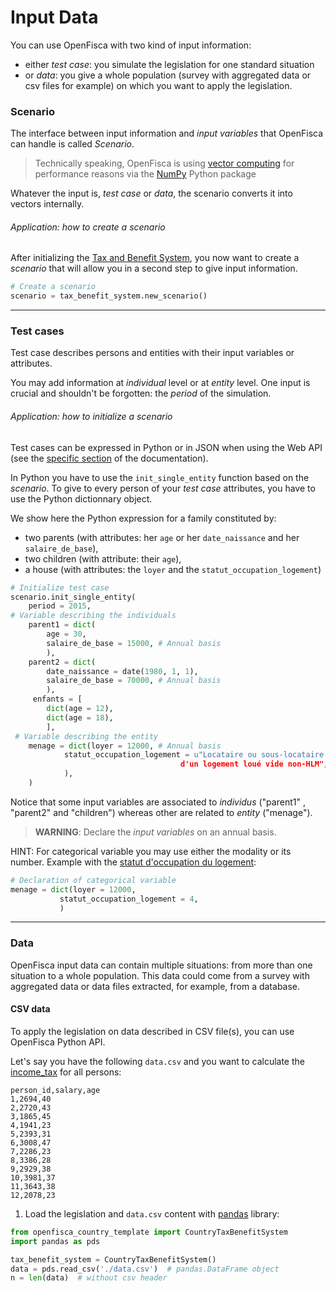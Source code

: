 # Input Data

  You can use OpenFisca with two kind of input information:
  - either *test case*: you simulate the legislation for one standard situation
  - or *data*: you give a whole population (survey with aggregated data or csv files for example) on which you want to apply the legislation.

### Scenario

The interface between input information and *input variables* that OpenFisca can handle is called *Scenario*.

> Technically speaking, OpenFisca is using [vector computing](../coding-the-legislation/25_vectorial_computing.md) for performance reasons via the [NumPy](http://www.numpy.org/) Python package

Whatever the input is, *test case* or *data*, the scenario converts it into vectors internally.

###### Application: how to create a scenario

After initializing the [Tax and Benefit System](tax_and_benefit_system.md), you now want to create a *scenario* that will allow you in a second step to give input information.

```python
# Create a scenario
scenario = tax_benefit_system.new_scenario()

```
---

### Test cases

Test case describes persons and entities with their input variables or attributes.

You may add information at *individual* level or at *entity* level.
One input is crucial and shouldn't be forgotten: the *period* of the simulation.

###### Application: how to initialize a scenario

Test cases can be expressed in Python or in JSON when using the Web API (see the [specific section](../openfisca-web-api/input-output-data.md) of the documentation).

In Python you have to use the `init_single_entity` function based on the *scenario*. To give to every person of your *test case* attributes, you have to use the Python dictionnary object.

We show here the Python expression for a family constituted by:
- two parents (with attributes: her `age` or her `date_naissance` and her `salaire_de_base`),
- two children (with attribute: their `age`),
- a house (with attributes: the `loyer` and the `statut_occupation_logement`)

```python
# Initialize test case
scenario.init_single_entity(
    period = 2015,
# Variable describing the individuals
    parent1 = dict(
        age = 30,
        salaire_de_base = 15000, # Annual basis
        ),
    parent2 = dict(
        date_naissance = date(1980, 1, 1),
        salaire_de_base = 70000, # Annual basis
        ),
     enfants = [
        dict(age = 12),
        dict(age = 18),
        ],
 # Variable describing the entity
    menage = dict(loyer = 12000, # Annual basis
            statut_occupation_logement = u"Locataire ou sous-locataire
                                      d'un logement loué vide non-HLM",
            ),
    )
   ```

Notice that some input variables are associated to *individus* ("parent1" , "parent2" and "children") whereas other are related to *entity* ("menage").

> **WARNING**: Declare the *input variables* on an annual basis.

HINT: For categorical variable you may use either the modality or its number.
Example with the [statut d'occupation du logement](https://fr.openfisca.org/legislation/statut_occupation_logement):
 ``` python
 # Declaration of categorical variable
 menage = dict(loyer = 12000,
            statut_occupation_logement = 4,
            )

```
---

### Data

OpenFisca input data can contain multiple situations: from more than one situation to a whole population. This data could come from a survey with aggregated data or data files extracted, for example, from a database.

#### CSV data

To apply the legislation on data described in CSV file(s), you can use OpenFisca Python API.

Let's say you have the following `data.csv` and you want to calculate the [income_tax](https://demo.openfisca.org/legislation/income_tax) for all persons:

```csv
person_id,salary,age
1,2694,40
2,2720,43
3,1865,45
4,1941,23
5,2393,31
6,3008,47
7,2286,23
8,3386,28
9,2929,38
10,3981,37
11,3643,38
12,2078,23
```

1. Load the legislation and `data.csv` content with [pandas](https://pandas.pydata.org) library:

```python
from openfisca_country_template import CountryTaxBenefitSystem
import pandas as pds

tax_benefit_system = CountryTaxBenefitSystem()
data = pds.read_csv('./data.csv')  # pandas.DataFrame object
n = len(data)  # without csv header
```
